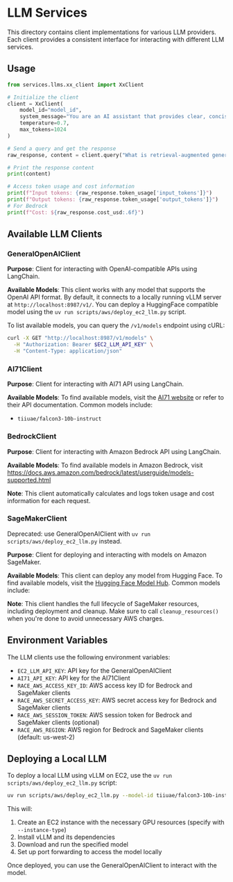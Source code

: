 # LLM Services

This directory contains client implementations for various LLM providers. Each client provides a consistent interface for interacting with different LLM services.

## Usage

```python
from services.llms.xx_client import XxClient

# Initialize the client
client = XxClient(
    model_id="model_id",
    system_message="You are an AI assistant that provides clear, concise explanations.",
    temperature=0.7,
    max_tokens=1024
)

# Send a query and get the response
raw_response, content = client.query("What is retrieval-augmented generation (RAG)?")

# Print the response content
print(content)

# Access token usage and cost information
print(f"Input tokens: {raw_response.token_usage['input_tokens']}")
print(f"Output tokens: {raw_response.token_usage['output_tokens']}")
# For Bedrock
print(f"Cost: ${raw_response.cost_usd:.6f}")
```

## Available LLM Clients

### GeneralOpenAIClient

**Purpose**: Client for interacting with OpenAI-compatible APIs using LangChain.

**Available Models**: This client works with any model that supports the OpenAI API format. By default, it connects to a locally running vLLM server at `http://localhost:8987/v1/`. You can deploy a HuggingFace compatible model using the `uv run scripts/aws/deploy_ec2_llm.py` script.

To list available models, you can query the `/v1/models` endpoint using cURL:

```bash
curl -X GET "http://localhost:8987/v1/models" \
  -H "Authorization: Bearer $EC2_LLM_API_KEY" \
  -H "Content-Type: application/json"
```

### AI71Client

**Purpose**: Client for interacting with AI71 API using LangChain.

**Available Models**: To find available models, visit the [AI71 website](https://ai71.ai/) or refer to their API documentation. Common models include:

- `tiiuae/falcon3-10b-instruct`

### BedrockClient

**Purpose**: Client for interacting with Amazon Bedrock API using LangChain.

**Available Models**: To find available models in Amazon Bedrock, visit <https://docs.aws.amazon.com/bedrock/latest/userguide/models-supported.html>

**Note**: This client automatically calculates and logs token usage and cost information for each request.

### SageMakerClient

Deprecated: use GeneralOpenAIClient with `uv run scripts/aws/deploy_ec2_llm.py` instead.

**Purpose**: Client for deploying and interacting with models on Amazon SageMaker.

**Available Models**: This client can deploy any model from Hugging Face. To find available models, visit the [Hugging Face Model Hub](https://huggingface.co/models). Common models include:

**Note**: This client handles the full lifecycle of SageMaker resources, including deployment and cleanup. Make sure to call `cleanup_resources()` when you're done to avoid unnecessary AWS charges.

## Environment Variables

The LLM clients use the following environment variables:

- `EC2_LLM_API_KEY`: API key for the GeneralOpenAIClient
- `AI71_API_KEY`: API key for the AI71Client
- `RACE_AWS_ACCESS_KEY_ID`: AWS access key ID for Bedrock and SageMaker clients
- `RACE_AWS_SECRET_ACCESS_KEY`: AWS secret access key for Bedrock and SageMaker clients
- `RACE_AWS_SESSION_TOKEN`: AWS session token for Bedrock and SageMaker clients (optional)
- `RACE_AWS_REGION`: AWS region for Bedrock and SageMaker clients (default: us-west-2)

## Deploying a Local LLM

To deploy a local LLM using vLLM on EC2, use the `uv run scripts/aws/deploy_ec2_llm.py` script:

```bash
uv run scripts/aws/deploy_ec2_llm.py --model-id tiiuae/falcon3-10b-instruct
```

This will:

1. Create an EC2 instance with the necessary GPU resources (specify with `--instance-type`)
2. Install vLLM and its dependencies
3. Download and run the specified model
4. Set up port forwarding to access the model locally

Once deployed, you can use the GeneralOpenAIClient to interact with the model.
